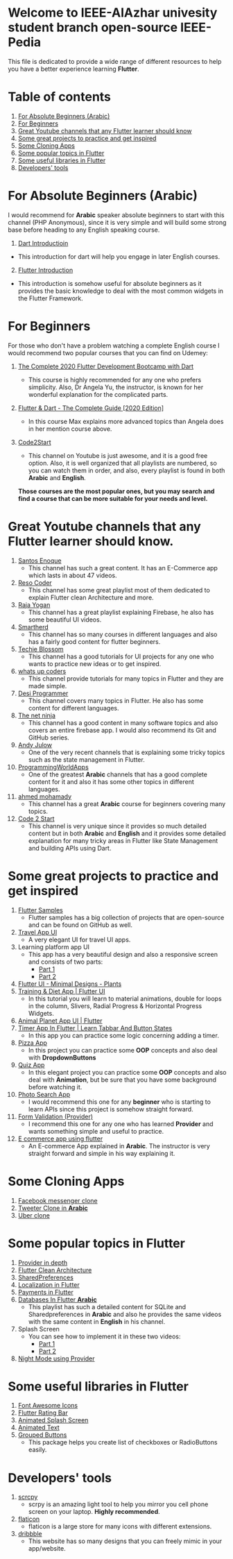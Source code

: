 # Welcome to IEEE-AlAzhar univesity student branch open-source IEEE-Pedia
This file is dedicated to provide a wide range of different resources 
to help you have a better experience learning **Flutter**.

# Table of contents
   1.  [For Absolute Beginners (Arabic)](#a)
   2.  [For Beginners](#b)
   3.  [Great Youtube channels that any Flutter learner should know](#c)
   4.  [Some great projects to practice and get inspired](#d)
   5.  [Some Cloning Apps](#e)
   6.  [Some popular topics in Flutter](#f)
   7.  [Some useful libraries in Flutter](#g)
   8.  [Developers' tools](#h)

# For Absolute Beginners (Arabic) 
  <a name = "a"></a>
I would recommend for **Arabic** speaker absolute beginners to start with this channel (PHP Anonymous), 
since it is very simple and will build some strong base before heading to any English speaking course.

1. [Dart Introductioin](https://www.youtube.com/watch?v=Wotl0y87X-Q&list=PL3aG1K3LWCrdihgr1PnIrbphTyt3PZwoK)
  - This introduction for dart will help you engage in later English courses.
2. [Flutter Introduction](https://www.youtube.com/watch?v=vA93-dOjSwY&list=PL3aG1K3LWCrfxDL6g1dqOXSNjwtA7zhm6)
  - This introduction is somehow useful for absolute beginners as it provides 
     the basic knowledge to deal with the most common widgets in the Flutter Framework.
     
# For Beginners   
<a name = "b"></a>
For those who don't have a problem watching a complete  English course I would recommend two popular courses that you can find on Udemey:

1. [The Complete 2020 Flutter Development Bootcamp with Dart](https://www.udemy.com/course/flutter-bootcamp-with-dart/)
   - This course is highly recommended for any one who prefers simplicity. 
     Also, Dr Angela Yu, the instructor, is known for her wonderful explanation for the complicated parts.
2. [Flutter & Dart - The Complete Guide [2020 Edition]](https://www.udemy.com/course/learn-flutter-dart-to-build-ios-android-apps/)     
   - In this course Max explains more advanced topics than Angela does in her mention course above.
3. [Code2Start](https://www.youtube.com/channel/UCvrQznWIljgoa0y1sY4JDPg/playlists)
   - This channel on Youtube is just awesome, and it is a good free option. Also, it is well organized that all playlists are 
      numbered, so you can watch them in order, and also, every playlist is found in both **Arabic** and **English**.
   
   **Those courses are the most popular ones, but you may search and find a course that can be more suitable for your needs and level.**

# Great Youtube channels that any Flutter learner should know.
<a name = "c"></a>
  1.  [Santos Enoque](https://www.youtube.com/channel/UCRl79zOEtiLCglAFZJJzEZQ)
      - This channel has such a great content. It has an E-Commerce app which lasts in about  47 videos.
  2.  [Reso Coder](https://www.youtube.com/channel/UCSIvrn68cUk8CS8MbtBmBkA/featured)
      - This channel has some great playlist most of them dedicated to explain Flutter clean Architecture and more. 
  3.  [Raja Yogan](https://www.youtube.com/channel/UCjBxAm226XZvgrkO-JyjJgQ/featured)
      - This channel has a great playlist explaining Firebase, he also has some beautiful UI videos.
  4.  [Smartherd](https://www.youtube.com/user/smartherd/featured)
      - This channel has so many courses in different languages and also has a fairly good content for flutter beginners.
  5.  [Techie Blossom](https://www.youtube.com/channel/UC3wqIkiaOUpO6EjJoCwH6_Q/playlists)
      - This channel has a good tutorials for UI projects for any one who wants to practice new ideas or to get inspired. 
  6.  [whats up coders](https://www.youtube.com/channel/UCDCFIqDZ1QUqivxVFQDxS0w)
      - This channel provide tutorials for many topics in Flutter and they are made simple.
  7.  [Desi Programmer](https://www.youtube.com/channel/UC-mNPTHVMGZgWkYWFVc8A3Q)
      - This channel covers many topics in Flutter. He also has some content for different languages.
  8.  [The net ninja](https://www.youtube.com/channel/UCW5YeuERMmlnqo4oq8vwUpg)
      - This channel has a good content in many software topics and also covers an entire firebase app. 
       I would also recommend its Git and GitHub series.
  9.  [Andy Julow](https://www.youtube.com/channel/UCSKeK_8IzsqwKQBJuIGJPaA/featured)
      - One of the very recent channels that is explaining some tricky topics such as the state management in Flutter.
 10.  [ProgrammingWorldApps](https://www.youtube.com/channel/UCOpuLcVZXl8C642cJVAC0VA/featured)
      - One of the greatest **Arabic** channels that has a good complete content for it and also it has some other topics in different              languages.
 11.  [ahmed mohamady](https://www.youtube.com/user/theCodeFather00/featured)
      - This channel has a great **Arabic** course for beginners covering many topics.
 12.  [Code 2 Start ](https://www.youtube.com/channel/UCvrQznWIljgoa0y1sY4JDPg)
      - This channel is very unique since it provides so much detailed content but in both **Arabic** and **English** and it provides           some detailed explanation for many tricky areas in Flutter like State Management and building APIs using Dart.

# Some great projects to practice and get inspired
<a name = "d"></a>
  1.  [Flutter Samples](https://flutter.github.io/samples/#)
       - Flutter samples has a big collection of projects that are open-source and can be found on GitHub as well.
  2.  [Travel App UI](https://www.youtube.com/watch?v=CSa6Ocyog4U)
       - A very elegant UI for travel UI apps.
  3.  Learning platform app UI
      - This app has a very beautiful design and also a responsive screen and consists of two parts:
        - [Part 1](https://www.youtube.com/watch?v=afBmGC63iIQ)
        - [Part 2](https://www.youtube.com/watch?v=EzOXUL2P4R0)
  4.  [Flutter UI - Minimal Designs - Plants](https://www.youtube.com/watch?v=ok5zoeE_5x0)
  5.  [Training & Diet App | Flutter UI](https://www.youtube.com/watch?v=DCskd6_GJtY)
      - In this tutorial you will learn to material animations, double for loops in the column, Slivers, Radial Progress & Horizontal            Progress Widgets.
  6.  [Animal Planet App UI | Flutter](https://www.youtube.com/watch?v=FOqwjBRiDzE)
  7.  [Timer App In Flutter | Learn Tabbar And Button States](https://www.youtube.com/watch?v=f2FbW_D8VC8&list=PLlFwzkUNmr96NYeIgsaZkrzI8uNPaaFmb&index=23)
       - In this app you can practice some logic concerning adding a timer.
  8.  [Pizza App](https://www.youtube.com/watch?v=roDNz7UZ9eE)
       - In this project you can practice some **OOP** concepts and also deal with **DropdownButtons**
  9.  [Quiz App](https://www.youtube.com/watch?v=jBBl1tYkUnE)
       - In this elegant project you can practice some **OOP** concepts and also deal with **Animation**, but be sure that you have some          background before watching it.
  10.  [Photo Search App](https://www.youtube.com/watch?v=IlGYqFcwIyw&list=PLmnT6naTGy2Qs1GRoDrQYhij0i69HDFuc)
       - I would recommend this one for any **beginner** who is starting to learn APIs since this project is somehow straight forward.
  11. [Form Validation (Provider)](https://www.youtube.com/watch?v=Hr_-EqUR0lA)
       - I recommend this one for any one who has learned **Provider** and wants something simple and useful to practice.
  12. [E commerce app using flutter](https://www.youtube.com/watch?v=gggjyIbvh7M&list=PLGVaNq6mHinganSLulR1_v8I0sqSR5tu4)
       - An E-commerce App explained in **Arabic**. The instructor is very straight forward and simple in his way explaining it.
# Some Cloning Apps
<a name = "e"></a>
  1.  [Facebook messenger clone](https://www.youtube.com/watch?v=gwXtxVIC7w8&list=PLmnT6naTGy2QmxKcDj2-Rb18ZoQrXmBZ6)
  2.  [Tweeter Clone in **Arabic**](https://www.youtube.com/watch?v=DJZwO7_61E0&list=PLrp0TLl83XrCTygYvrLwQTMxK0zmvvpbm)
  3.  [Uber clone](https://www.youtube.com/watch?v=ya1lsXS2Wvw&list=PLmnT6naTGy2TNKTW2W-twfG_gFuCtnFQF)

# Some popular topics in Flutter
<a name = "f"></a>
  1.  [Provider in depth](https://www.youtube.com/watch?v=u9U6mXL3t_c&list=PLKlZdGMAYp6_kxMe1wg5nB_GrLOJe-ajY)
  2.  [Flutter Clean Architecture](https://www.youtube.com/watch?v=KjE2IDphA_U&list=PLB6lc7nQ1n4iYGE_khpXRdJkJEp9WOech)
  3.  [SharedPreferences](https://www.youtube.com/watch?v=QKvgVu3ihkM)
  4.  [Localization in Flutter](https://www.youtube.com/watch?v=AS-0SXT2qio&list=PLyHn8N5MSsgEfPAxCytQDPATDlHwpP5rE)
  5.  [Payments in Flutter](https://www.youtube.com/watch?v=XdbwAmTx7f4&list=PLmnT6naTGy2Sb800Ny62T7Adv-dGvrryh)
  6.  [Databases In Flutter **Arabic**](https://www.youtube.com/watch?v=gFTopmKgCJE&list=PL3aG1K3LWCre5saKBGuCFU6Ay67GPY7qm&index=1)
       - This playlist has such a detailed content for SQLite and Sharedpreferences in **Arabic** and also he provides the same videos          with the same content in **English** in his channel.
  6.  Splash Screen
       - You can see how to implement it in these two videos:
         - [Part 1](https://www.youtube.com/watch?v=71CYHUrxh88)
         - [Part 2](https://www.youtube.com/watch?v=Vzta7gG_roE&feature=youtu.be)
  7.  [Night Mode using Provider](https://medium.com./flutterdevs/implement-dark-mode-in-flutter-using-provider-158925112bf9)       
# Some useful libraries in Flutter
<a name = "g"></a>
  1.  [Font Awesome Icons](https://pub.dev/packages/font_awesome_flutter)
  2.  [Flutter Rating Bar](https://pub.dev/packages/flutter_rating_bar)
  3.  [Animated Splash Screen](https://pub.dev/packages/animated_splash)
  4.  [Animated Text](https://pub.dev/packages/animated_text_kit)
  5.  [Grouped Buttons](https://pub.dev/packages/grouped_buttons)
       - This package helps you create list of checkboxes or RadioButtons easily.
  
# Developers' tools
<a name = "h"></a>
  1.  [scrcpy](https://github.com/Genymobile/scrcpy)
       - scrpy is an amazing light tool to help you mirror you cell phone screen on your laptop. **Highly recommended**.
  2.  [flaticon](https://www.flaticon.com/) 
       - flaticon is a large store for many icons with different extensions.
  3.  [dribbble](https://dribbble.com/)
       - This website has so many designs that you can freely mimic in your app/website.
   

